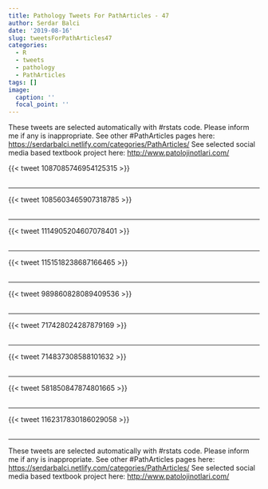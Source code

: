 ```yaml
---
title: Pathology Tweets For PathArticles - 47
author: Serdar Balci
date: '2019-08-16'
slug: tweetsForPathArticles47
categories:
  - R
  - tweets
  - pathology
  - PathArticles
tags: []
image:
  caption: ''
  focal_point: ''
---
```



These tweets are selected automatically with #rstats code. Please inform me if any is inappropriate.
See other #PathArticles pages here: https://serdarbalci.netlify.com/categories/PathArticles/ 
See selected social media based textbook project here: http://www.patolojinotlari.com/

{{< tweet 1087085746954125315 >}}
<br>
<br>
<hr>
{{< tweet 1085603465907318785 >}}
<br>
<br>
<hr>
{{< tweet 1114905204607078401 >}}
<br>
<br>
<hr>
{{< tweet 1151518238687166465 >}}
<br>
<br>
<hr>
{{< tweet 989860828089409536 >}}
<br>
<br>
<hr>
{{< tweet 717428024287879169 >}}
<br>
<br>
<hr>
{{< tweet 714837308588101632 >}}
<br>
<br>
<hr>
{{< tweet 581850847874801665 >}}
<br>
<br>
<hr>
{{< tweet 1162317830186029058 >}}
<br>
<br>
<hr>


These tweets are selected automatically with #rstats code. Please inform me if any is inappropriate.
See other #PathArticles pages here: https://serdarbalci.netlify.com/categories/PathArticles/ 
See selected social media based textbook project here: http://www.patolojinotlari.com/
